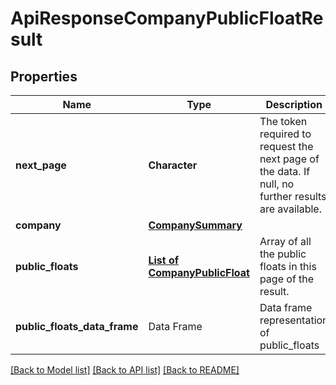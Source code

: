 # ApiResponseCompanyPublicFloatResult

[//]: # (CLASS:IntrinioSDK::ApiResponseCompanyPublicFloatResult)

[//]: # (KIND:object)

## Properties

[//]: # (START_DEFINITION)

Name | Type | Description
------------ | ------------- | -------------
**next_page** | **Character** | The token required to request the next page of the data. If null, no further results are available. &nbsp;
**company** | [**CompanySummary**](CompanySummary.md) |  &nbsp;
**public_floats** | [**List of CompanyPublicFloat**](CompanyPublicFloat.md) | Array of all the public floats in this page of the result. &nbsp;
**public_floats_data_frame** | Data Frame | Data frame representation of public_floats

[//]: # (END_DEFINITION)


[//]: # (CONTAINED_CLASS:IntrinioSDK::CompanySummary)


[//]: # (CONTAINED_CLASS:IntrinioSDK::CompanyPublicFloat)


[[Back to Model list]](../README.md#documentation-for-models) [[Back to API list]](../README.md#documentation-for-api-endpoints) [[Back to README]](../README.md)


